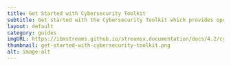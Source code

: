 ```yaml
---
title: Get Started with Cybersecurity Toolkit
subtitle: Get started with the Cybersecurity Toolkit which provides operators capable of analyzing network traffic and detecting suspicious behaviour.
layout: default
category: guides
imgURL: https://ibmstreams.github.io/streamsx.documentation/docs/4.2/cybersecurity/cybersecurity-getting-started/
thumbnail: get-started-with-cybersecurity-toolkit.png
alt: image-alt
---
```

